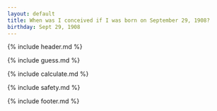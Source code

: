 ```yaml
---
layout: default
title: When was I conceived if I was born on September 29, 1908?
birthday: Sept 29, 1908
---
```


{% include header.md %}

{% include guess.md %}

{% include calculate.md %}

{% include safety.md %}

{% include footer.md %}



